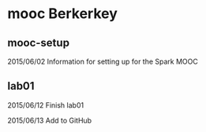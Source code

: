 # mooc Berkerkey
## mooc-setup
2015/06/02
Information for setting up for the Spark MOOC

## lab01
2015/06/12
Finish lab01

2015/06/13
Add to GitHub
